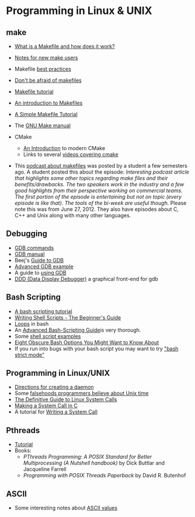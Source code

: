 # Programming in Linux & UNIX

## make

- [What is a Makefile and how does it work?](https://opensource.com/article/18/8/what-how-makefile)
- [Notes for new make users](http://gromnitsky.users.sourceforge.net/articles/notes-for-new-make-users/)
- Makefile [best practices](https://danyspin97.org/blog/makefiles-best-practices/)
- [Don't be afraid of makefiles](https://matthias-endler.de/2017/makefiles/)
- [Makefile tutorial](https://makefiletutorial.com/)
- [An introduction to Makefiles](https://web.mit.edu/gnu/doc/html/make_2.html)
- [A Simple Makefile Tutorial](https://www.cs.colby.edu/maxwell/courses/tutorials/maketutor/)
- The [GNU Make manual](https://www.gnu.org/software/make/manual/)

- CMake
  - [An Introduction](https://cliutils.gitlab.io/modern-cmake/) to modern CMake
  - Links to several [videos covering cmake](https://steveire.wordpress.com/2017/11/05/embracing-modern-cmake/)
- This [podcast about makefiles](http://www.programmingthrowdown.com/2012/06/episode-16-build-automation.html) was posted by a student a few semesters ago. A student posted this about the episode: *Interesting podcast article that highlights some other topics regarding make files and their benefits/drawbacks.  The two speakers work in the industry and a few good highlights from their perspective working on commercial teams. The first portion of the episode is entertaining but not on topic (every episode is like that).  The tools of the bi-week are useful though.*
Please note this was from June 27, 2012. They also have episodes about C, C++ and Unix along with many other languages.

## Debugging

- [GDB commands](http://www.pixelbeat.org/programming/debugger/)
- [GDB manual](https://sourceware.org/gdb/onlinedocs/gdb/)
- Beej's [Guide to GDB](https://beej.us/guide/bggdb/)
- [Advanced GDB example](https://www.cs.cmu.edu/~gilpin/tutorial/)
- A guide to [using GDB](http://www.brendangregg.com/blog/2016-08-09/gdb-example-ncurses.html)
- [DDD (Data Display Debugger)](https://www.gnu.org/software/ddd/) a graphical front-end for gdb

## Bash Scripting

- [A bash scripting tutorial](https://swcarpentry.github.io/shell-novice/06-script/)
- [Writing Shell Scripts - The Beginner's Guide](https://medium.com/tech-tajawal/writing-shell-scripts-the-beginners-guide-4778e2c4f609)
- [Loops](http://www.compciv.org/topics/bash/loops/) in bash
- An [Advanced Bash-Scripting Guide](http://tldp.org/LDP/abs/html/)is very thorough.
- Some [shell script examples](https://www.macs.hw.ac.uk/~hwloidl/Courses/LinuxIntro/x945.html
)
- [Eight Obscure Bash Options You Might Want to Know About](https://zwischenzugs.com/2019/04/03/eight-obscure-bash-options-you-might-want-to-know-about/)
- If you run into bugs with your bash script you may want to try ["bash strict mode"](http://redsymbol.net/articles/unofficial-bash-strict-mode/)

## Programming in Linux/UNIX

- [Directions for creating a daemon](http://www.enderunix.org/docs/eng/daemon.php)
- Some [falsehoods programmers believe about Unix time](https://alexwlchan.net/2019/05/falsehoods-programmers-believe-about-unix-time/)
- [The Definitive Guide to Linux System Calls](https://blog.packagecloud.io/eng/2016/04/05/the-definitive-guide-to-linux-system-calls/)
- [Making a System Call in C](https://jameshfisher.com/2018/02/19/how-to-syscall-in-c/)
- A tutorial for [Writing a System Call](https://brennan.io/2016/11/14/kernel-dev-ep3/)

## Pthreads

- [Tutorial](https://computing.llnl.gov/tutorials/pthreads/)
- Books:
  - *PThreads Programming: A POSIX Standard for Better Multiprocessing (A Nutshell handbook)* by Dick Buttlar and Jacqueline Farrell
  - *Programming with POSIX Threads Paperback* by David R. Butenhof

## ASCII

- Some interesting notes about [ASCII values](https://garbagecollected.org/2017/01/31/four-column-ascii/)
